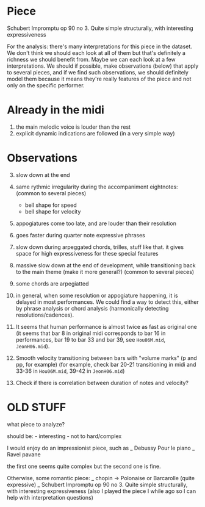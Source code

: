 # Piece

Schubert Impromptu op 90 no 3. Quite simple structurally, with interesting expressiveness

For the analysis: there's many interpretations for this piece in the dataset. We don't think we should each look at all of them but that's definitely a richness we should benefit from. Maybe we can each look at a few interpretations. We should if possible, make observations (below) that apply to several pieces, and if we find such observations, we should definitely model them because it means they're really features of the piece and not only on the specific performer.

# Already in the midi

1. the main melodic voice is louder than the rest
2. explicit dynamic indications are followed (in a very simple way)

# Observations

3. slow down at the end
4. same rythmic irregularity during the accompaniment eightnotes: (common to several pieces)
   - bell shape for speed
   - bell shape for velocity
5. appogiatures come too late, and are louder than their resolution
6. goes faster during quarter note expressive phrases
7. slow down during arpeggated chords, trilles, stuff like that. it gives space for high expressiveness for these special features
8. massive slow down at the end of development, while transitioning back to the main theme (make it more general?) (common to several pieces)
9. some chords are arpegiatted
10. in general, when some resolution or appogiature happening, it is delayed in most performances. We could find a way to detect this, either by phrase analysis or chord analysis (harmonically detecting resolutions/cadences).

11. It seems that human performance is almost twice as fast as original one (it seems that bar 8 in original midi corresponds to bar 16 in performances, bar 19 to bar 33 and bar 39, see `Hou06M.mid`, `JeonH06.mid`).
12. Smooth velocity transitioning between bars with "volume marks" (p and pp, for example) (for example, check bar 20-21 transitioning in midi and 33-36 in `Hou06M.mid`, 39-42 in `JeonH06.mid`)
13. Check if there is correlation between duration of notes and velocity?

# OLD STUFF

what piece to analyze?

should be: - interesting - not to hard/complex

I would enjoy do an impressionist piece, such as
_ Debussy Pour le piano
_ Ravel pavane

the first one seems quite complex but the second one is fine.

Otherwise, some romantic piece:
_ chopin -> Polonaise or Barcarolle (quite expressive)
_ Schubert Impromptu op 90 no 3. Quite simple structurally, with interesting expressiveness (also I played the piece I while ago so I can help with interpretation questions)
